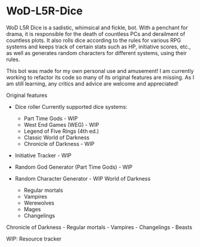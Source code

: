 # WoD-L5R-Dice
WoD L5R Dice is a sadistic, whimsical and fickle, bot. With a penchant for drama, it is responsible for the death of countless PCs and derailment of countless plots. It also rolls dice according to the rules for various RPG systems and keeps track of certain stats such as HP, initiative scores, etc., as well as generates random characters for different systems, using their rules.

This bot was made for my own personal use and amusement! I am currently working to refactor its code so many of its original features are missing. As I am still learning, any critics and advice are welcome and appreciated!

Original features

- Dice roller
Currently supported dice systems:
    - Part Time Gods - WIP
    - West End Games (WEG) - WIP
    - Legend of Five Rings (4th ed.) 
    - Classic World of Darkness
    - Chronicle of Darkness - WIP

- Initiative Tracker - WIP
- Random God Generator (Part Time Gods) - WIP
- Random Character Generator - WIP
World of Darkness
    - Regular mortals
    - Vampires
    - Werewolves
    - Mages
    - Changelings

Chronicle of Darkness
    - Regular mortals
    - Vampires
    - Changelings
    - Beasts

WIP: Resource tracker